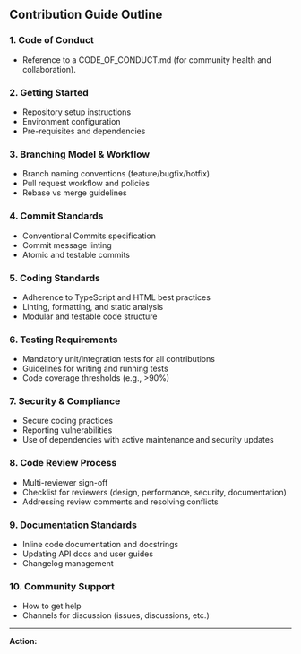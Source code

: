 ## Contribution Guide Outline

### 1. Code of Conduct
- Reference to a CODE_OF_CONDUCT.md (for community health and collaboration).

### 2. Getting Started
- Repository setup instructions
- Environment configuration
- Pre-requisites and dependencies

### 3. Branching Model & Workflow
- Branch naming conventions (feature/bugfix/hotfix)
- Pull request workflow and policies
- Rebase vs merge guidelines

### 4. Commit Standards
- Conventional Commits specification
- Commit message linting
- Atomic and testable commits

### 5. Coding Standards
- Adherence to TypeScript and HTML best practices
- Linting, formatting, and static analysis
- Modular and testable code structure

### 6. Testing Requirements
- Mandatory unit/integration tests for all contributions
- Guidelines for writing and running tests
- Code coverage thresholds (e.g., >90%)

### 7. Security & Compliance
- Secure coding practices
- Reporting vulnerabilities
- Use of dependencies with active maintenance and security updates

### 8. Code Review Process
- Multi-reviewer sign-off
- Checklist for reviewers (design, performance, security, documentation)
- Addressing review comments and resolving conflicts

### 9. Documentation Standards
- Inline code documentation and docstrings
- Updating API docs and user guides
- Changelog management

### 10. Community Support
- How to get help
- Channels for discussion (issues, discussions, etc.)

---

**Action:**  
